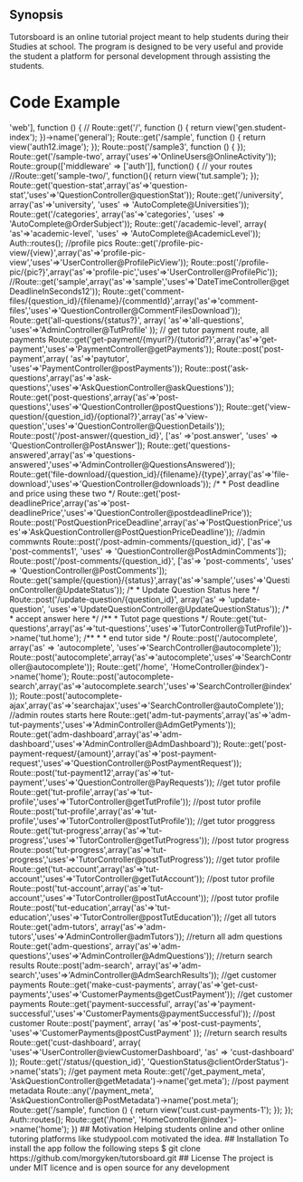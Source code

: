 ## Synopsis
Tutorsboard is an online tutorial project meant to help students during 
their Studies at school. The program is designed to be very useful and 
provide the student a platform for personal development through 
assisting the students. 
# Code Example

<?php
/*
|--------------------------------------------------------------------------
| Web Routes
|--------------------------------------------------------------------------
|
| Here is where you can register web routes for your application. These
| routes are loaded by the RouteServiceProvider within a group which
| contains the "web" middleware group. Now create something great!
|
*/
Route::group(['middleware' => 'web'], function () {
 //
Route::get('/', function () {  return view('gen.student-index'); 
})->name('general');
Route::get('/sample', function () {  return view('auth12.image'); });
Route::post('/sample3', function () {
});
Route::get('/sample-two', array('uses'=>'OnlineUsers@OnlineActivity'));
Route::group(['middleware' => ['auth']], function() {
    // your routes
//Route::get('sample-two/', function(){ 	return 
view('tut.sample'); });
Route::get('question-stat',array('as'=>'question-stat','uses'=>'QuestionController@questionStat'));
Route::get('/university', array('as'=>'university',
	'uses' => 'AutoComplete@Universities'));
Route::get('/categories', array('as'=>'categories',
	'uses' => 'AutoComplete@OrderSubject'));
Route::get('/academic-level', array( 'as'=>'academic-level', 'uses' => 
'AutoComplete@AcademicLevel'));
Auth::routes();
//profile pics
Route::get('/profile-pic-view/{view}',array('as'=>'profile-pic-view','uses'=>'UserController@ProfilePicView'));
Route::post('/profile-pic/{pic?}',array('as'=>'profile-pic','uses'=>'UserController@ProfilePic'));
//Route::get('sample',array('as'=>'sample','uses'=>'DateTimeController@getDeadlineInSeconds12'));
Route::get('comment-files/{question_id}/{filename}/{commentId}',array('as'=>'comment-files','uses'=>'QuestionController@CommentFilesDownload'));
Route::get('all-questions/{status?}',
	array(
		'as'=>'all-questions',
		'uses'=>'AdminController@TutProfile'
	));
// get tutor payment route, all payments
Route::get('get-payment/{myurl?}/{tutorid?}',array('as'=>'get-payment','uses'=>'PaymentController@getPayments'));
Route::post('post-payment',array(
	'as'=>'paytutor',
	'uses'=>'PaymentController@postPayments'));
Route::post('ask-questions',array('as'=>'ask-questions','uses'=>'AskQuestionController@askQuestions'));
Route::get('post-questions',array('as'=>'post-questions','uses'=>'QuestionController@postQuestions'));
Route::get('view-question/{question_id}/{optional?}',array('as'=>'view-question','uses'=>'QuestionController@QuestionDetails'));
Route::post('/post-answer/{question_id}', ['as' =>'post.answer', 'uses' 
=> 'QuestionController@PostAnswer']);
Route::get('questions-answered',array('as'=>'questions-answered','uses'=>'AdminController@QuestionsAnswered'));
Route::get('file-download/{question_id}/{filename}/{type}',array('as'=>'file-download','uses'=>'QuestionController@downloads'));
/*
 * Post deadline and price using these two
 */
Route::get('post-deadlinePrice',array('as'=>'post-deadlinePrice','uses'=>'QuestionController@postdeadlinePrice'));
Route::post('PostQuestionPriceDeadline',array('as'=>'PostQuestionPrice','uses'=>'AskQuestionController@PostQuestionPriceDeadline'));
//admin commwnts
Route::post('/post-admin-comments/{question_id}', ['as'=> 
'post-comments1', 'uses' => 'QuestionController@PostAdminComments']);
Route::post('/post-comments/{question_id}', ['as'=> 'post-comments', 
'uses' => 'QuestionController@PostComments']);
Route::get('sample/{question}/{status}',array('as'=>'sample','uses'=>'QuestionController@UpdateStatus'));
/*
 * Update Question Status here
 */
Route::post('/update-question/{question_id}', array('as' => 
'update-question', 
'uses'=>'UpdateQuestionController@UpdateQuestionStatus'));
/*
 * accept answer here
 */
/**
 * Tutot page questions
 */
Route::get('tut-questions',array('as'=>'tut-questions','uses'=>'TutorController@TutProfile'))->name('tut.home');
/**
 *
 * end tutor side
 */
Route::post('/autocomplete', array('as' => 'autocomplete', 
'uses'=>'SearchController@autocomplete'));
Route::post('autocomplete',array('as'=>'autocomplete','uses'=>'SearchController@autocomplete'));
Route::get('/home', 'HomeController@index')->name('home');
Route::post('autocomplete-search',array('as'=>'autocomplete.search','uses'=>'SearchController@index'));
Route::post('autocomplete-ajax',array('as'=>'searchajax','uses'=>'SearchController@autoComplete'));
//admin routes starts here
Route::get('adm-tut-payments',array('as'=>'adm-tut-payments','uses'=>'AdminController@AdmGetPyments'));
Route::get('adm-dashboard',array('as'=>'adm-dashboard','uses'=>'AdminController@AdmDashboard'));
Route::get('post-payment-request/{amount}',array('as'=>'post-payment-request','uses'=>'QuestionController@PostPaymentRequest'));
Route::post('tut-payment12',array('as'=>'tut-payment','uses'=>'QuestionController@PayRequests'));
//get tutor profile
Route::get('tut-profile',array('as'=>'tut-profile','uses'=>'TutorController@getTutProfile'));
//post tutor profile
Route::post('tut-profile',array('as'=>'tut-profile','uses'=>'TutorController@postTutProfile'));
//get tutor proggress
Route::get('tut-progress',array('as'=>'tut-progress','uses'=>'TutorController@getTutProgress'));
//post tutor progress
Route::post('tut-progress',array('as'=>'tut-progress','uses'=>'TutorController@postTutProgress'));
//get tutor profile
Route::get('tut-account',array('as'=>'tut-account','uses'=>'TutorController@getTutAccount'));
//post tutor profile
Route::post('tut-account',array('as'=>'tut-account','uses'=>'TutorController@postTutAccount'));
//post tutor profile
Route::post('tut-education',array('as'=>'tut-education','uses'=>'TutorController@postTutEducation'));
//get all tutors
Route::get('adm-tutors', 
array('as'=>'adm-tutors','uses'=>'AdminController@admTutors'));
//return all adm questions
Route::get('adm-questions', 
array('as'=>'adm-questions','uses'=>'AdminController@AdmQuestions'));
//return search results
Route::post('adm-search', 
array('as'=>'adm-search','uses'=>'AdminController@AdmSearchResults'));
//get customer payments
Route::get('make-cust-payments', 
array('as'=>'get-cust-payments','uses'=>'CustomerPayments@getCustPayment'));
//get customer payments
Route::get('payment-successful', 
array('as'=>'payment-successful','uses'=>'CustomerPayments@paymentSuccessful'));
//post customer
Route::post('payment', array(
		'as'=>'post-cust-payments',
		'uses'=>'CustomerPayments@postCustPayment'
	));
//return search results
Route::get('cust-dashboard', array(
	'uses'=>'UserController@viewCustomerDashboard',
	'as' => 'cust-dashboard'
));
Route::get('/status/{question_id}', 
'QuestionStatus@clientOrderStatus')->name('stats');
//get payment meta
Route::get('/get_payment_meta', 
'AskQuestionController@getMetadata')->name('get.meta');
//post payment metadata
Route::any('/payment_meta', 
'AskQuestionController@PostMetadata')->name('post.meta');
Route::get('/sample', function () {  return 
view('cust.cust-payments-1'); });
});
Auth::routes();
Route::get('/home', 'HomeController@index')->name('home');
})
## Motivation

Helping students online and other online tutoring platforms like 
studypool.com motivated the idea.

## Installation

To install the app follow the following steps 
 $ git clone https://github.com/morgyken/tutorsboard.git

## License
 The project is under MIT licence and is open source for any development
